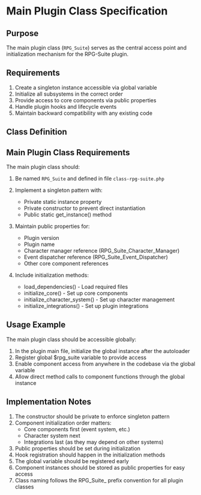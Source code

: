 # Main Plugin Class Specification

## Purpose
The main plugin class (`RPG_Suite`) serves as the central access point and initialization mechanism for the RPG-Suite plugin.

## Requirements
1. Create a singleton instance accessible via global variable
2. Initialize all subsystems in the correct order
3. Provide access to core components via public properties
4. Handle plugin hooks and lifecycle events
5. Maintain backward compatibility with any existing code

## Class Definition

## Main Plugin Class Requirements

The main plugin class should:

1. Be named `RPG_Suite` and defined in file `class-rpg-suite.php`
2. Implement a singleton pattern with:
   - Private static instance property
   - Private constructor to prevent direct instantiation
   - Public static get_instance() method

3. Maintain public properties for:
   - Plugin version
   - Plugin name
   - Character manager reference (RPG_Suite_Character_Manager)
   - Event dispatcher reference (RPG_Suite_Event_Dispatcher)
   - Other core component references

4. Include initialization methods:
   - load_dependencies() - Load required files
   - initialize_core() - Set up core components
   - initialize_character_system() - Set up character management
   - initialize_integrations() - Set up plugin integrations

## Usage Example

The main plugin class should be accessible globally:

1. In the plugin main file, initialize the global instance after the autoloader
2. Register global $rpg_suite variable to provide access
3. Enable component access from anywhere in the codebase via the global variable
4. Allow direct method calls to component functions through the global instance

## Implementation Notes
1. The constructor should be private to enforce singleton pattern
2. Component initialization order matters:
   - Core components first (event system, etc.)
   - Character system next
   - Integrations last (as they may depend on other systems)
3. Public properties should be set during initialization
4. Hook registration should happen in the initialization methods
5. The global variable should be registered early
6. Component instances should be stored as public properties for easy access
7. Class naming follows the RPG_Suite_ prefix convention for all plugin classes